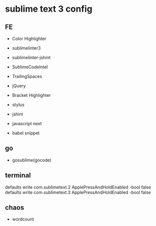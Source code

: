 # sublime text 3 config

## FE

* Color Highlighter
* sublimelinter3
* sublimelinter-jshint
* SublimeCodeIntel
* TrailingSpaces
* jQuery
* Bracket Highlighter
* stylus

* jshint

* javascript next

* babel snippet

## go

* gosublime(gocode)

## terminal

defaults write com.sublimetext.2 ApplePressAndHoldEnabled -bool false
defaults write com.sublimetext.3 ApplePressAndHoldEnabled -bool false

## chaos

* wordcount
